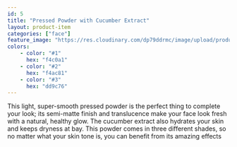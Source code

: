 ```yaml
---
id: 5
title: "Pressed Powder with Cucumber Extract"
layout: product-item
categories: ["face"]
feature_image: "https://res.cloudinary.com/dp79ddrmc/image/upload/products/pressedPowderCucumber.jpg"
colors:
    - color: "#1"
      hex: "f4c0a1"
    - color: "#2"
      hex: "f4ac81"
    - color: "#3"
      hex: "dd9c76"
---
```

This light, super-smooth pressed powder is the perfect thing to complete your look; its semi-matte finish and translucence make your face look fresh with a natural, healthy glow. The cucumber extract also hydrates your skin and keeps dryness at bay. This powder comes in three different shades, so no matter what your skin tone is, you can benefit from its amazing effects